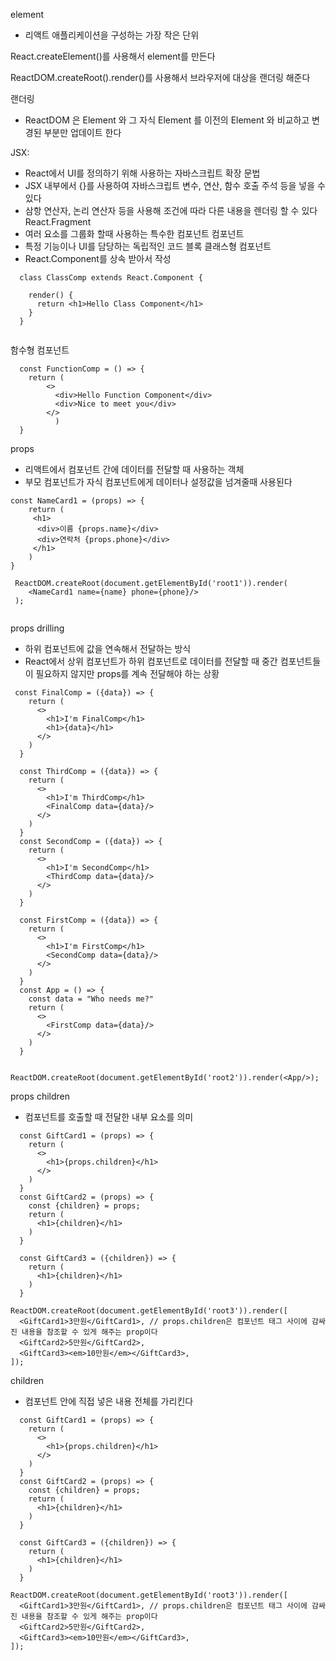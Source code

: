 element
- 리액트 애플리케이션을 구성하는 가장 작은 단위

React.createElement()를 사용해서 element를 만든다

ReactDOM.createRoot().render()를 사용해서 브라우저에 대상을 랜더링 해준다

랜더링
- ReactDOM 은 Element 와 그 자식 Element 를 이전의 Element 와 비교하고 변경된 부분만 업데이트 한다

JSX:
- React에서 UI를 정의하기 위해 사용하는 자바스크립트 확장 문법
- JSX 내부에서 {}를 사용하여 자바스크립트 변수, 연산, 함수 호출 주석 등을 넣을 수 있다
- 삼항 연산자, 논리 연산자 등을 사용해 조건에 따라 다른 내용을 렌더링 할 수 있다
React.Fragment
- 여러 요소를 그룹화 할때 사용하는 특수한 컴포넌트
컴포넌트
- 특정 기능이나 UI를 담당하는 독립적인 코드 블록
클래스형 컴포넌트
- React.Component를 상속 받아서 작성
```
  class ClassComp extends React.Component {
    
    render() {
      return <h1>Hello Class Component</h1>
    }
  }
  
```

함수형 컴포넌트
```
  const FunctionComp = () => {
    return (
        <>
          <div>Hello Function Component</div>
          <div>Nice to meet you</div>
        </>
          )
  }

```

props
- 리액트에서 컴포넌트 간에 데이터를 전달할 때 사용하는 객체
- 부모 컴포넌트가 자식 컴포넌트에게 데이터나 설정값을 넘겨줄때 사용된다
```
const NameCard1 = (props) => {
    return (
     <h1>
      <div>이름 {props.name}</div> 
      <div>연락처 {props.phone}</div> 
     </h1>
    )
}

 ReactDOM.createRoot(document.getElementById('root1')).render(
    <NameCard1 name={name} phone={phone}/>
 );
  

```

props drilling
- 하위 컴포넌트에 값을 연속해서 전달하는 방식
- React에서 상위 컴포넌트가 하위 컴포넌트로 데이터를 전달할 때 중간 컴포넌트들이 필요하지 않지만 props를 계속 전달해야 하는 상황
```
 const FinalComp = ({data}) => {
    return (
      <>
        <h1>I'm FinalComp</h1>
        <h1>{data}</h1>
      </>
    )
  }
  
  const ThirdComp = ({data}) => {
    return (
      <>
        <h1>I'm ThirdComp</h1>
        <FinalComp data={data}/>
      </>
    )
  }
  const SecondComp = ({data}) => {
    return (
      <>
        <h1>I'm SecondComp</h1>
        <ThirdComp data={data}/>
      </>
    )
  }
  
  const FirstComp = ({data}) => {
    return (
      <>
        <h1>I'm FirstComp</h1>
        <SecondComp data={data}/>
      </>
    )
  }
  const App = () => {
    const data = "Who needs me?"
    return (
      <>
        <FirstComp data={data}/>  
      </>
    )
  }
  
  ReactDOM.createRoot(document.getElementById('root2')).render(<App/>);
```

props children
- 컴포넌트를 호출할 때 전달한 내부 요소를 의미
```
  const GiftCard1 = (props) => {
    return (
      <>
        <h1>{props.children}</h1>
      </>
    )
  }
  const GiftCard2 = (props) => {
    const {children} = props;
    return (
      <h1>{children}</h1>
    )
  }

  const GiftCard3 = ({children}) => {
    return (
      <h1>{children}</h1>
    )
  }

ReactDOM.createRoot(document.getElementById('root3')).render([
  <GiftCard1>3만원</GiftCard1>, // props.children은 컴포넌트 태그 사이에 감싸진 내용을 참조할 수 있게 해주는 prop이다
  <GiftCard2>5만원</GiftCard2>,
  <GiftCard3><em>10만원</em></GiftCard3>,
]);
```

children
- 컴포넌트 안에 직접 넣은 내용 전체를 가리킨다
```
  const GiftCard1 = (props) => { 
    return (
      <>
        <h1>{props.children}</h1>
      </>
    )
  }
  const GiftCard2 = (props) => {
    const {children} = props;
    return (
      <h1>{children}</h1>
    )
  }

  const GiftCard3 = ({children}) => {
    return (
      <h1>{children}</h1>
    )
  }

ReactDOM.createRoot(document.getElementById('root3')).render([
  <GiftCard1>3만원</GiftCard1>, // props.children은 컴포넌트 태그 사이에 감싸진 내용을 참조할 수 있게 해주는 prop이다
  <GiftCard2>5만원</GiftCard2>,
  <GiftCard3><em>10만원</em></GiftCard3>,
]);
```


